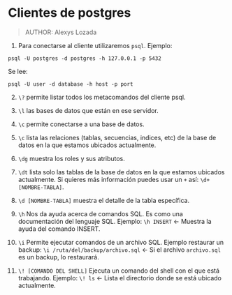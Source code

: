 # Clientes de postgres

> AUTHOR: Alexys Lozada

1. Para conectarse al cliente utilizaremos `psql`. Ejemplo:

```console
psql -U postgres -d postgres -h 127.0.0.1 -p 5432
```

Se lee:

```console
psql -U user -d database -h host -p port
```

2. `\?` permite listar todos los metacomandos del cliente psql.
3. `\l` las bases de datos que están en ese servidor.
4. `\c` permite conectarse a una base de datos.
5. `\c` lista las relaciones (tablas, secuencias, indices, etc) de la base de
   datos en la que estamos ubicados actualmente.

6. `\dg` muestra los roles y sus atributos.

7. `\dt` lista solo las tablas de la base de datos en la que estamos ubicados
   actualmente. Si quieres más información puedes usar un `+` así:
   `\d+ [NOMBRE-TABLA]`.

8. `\d [NOMBRE-TABLA]` muestra el detalle de la tabla específica.

9. `\h` Nos da ayuda acerca de comandos SQL. Es como una documentación del
   lenguaje SQL. Ejemplo: `\h INSERT` <- Muestra la ayuda del comando INSERT.

10. `\i` Permite ejecutar comandos de un archivo SQL. Ejemplo restaurar un
    backup: `\i /ruta/del/backup/archivo.sql` <- Si el archivo `archivo.sql` es
    un backup, lo restaurará.

11. `\! [COMANDO DEL SHELL]` Ejecuta un comando del shell con el que está
    trabajando. Ejemplo: `\! ls` <- Lista el directorio donde se está ubicado
    actualmente.
